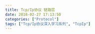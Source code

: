 ```yaml
---
title: Tcp/Ip协议 链路层
date: 2018-02-27 17:13:50
categories: ["Protocol"]
tags: ["Tcp/Ip协议深入学习系列", "TcpIp"]
---
```

